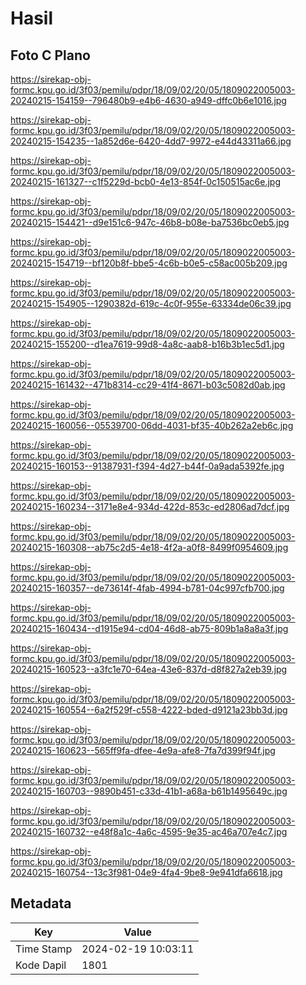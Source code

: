 # Hasil

## Foto C Plano

https://sirekap-obj-formc.kpu.go.id/3f03/pemilu/pdpr/18/09/02/20/05/1809022005003-20240215-154159--796480b9-e4b6-4630-a949-dffc0b6e1016.jpg

https://sirekap-obj-formc.kpu.go.id/3f03/pemilu/pdpr/18/09/02/20/05/1809022005003-20240215-154235--1a852d6e-6420-4dd7-9972-e44d43311a66.jpg

https://sirekap-obj-formc.kpu.go.id/3f03/pemilu/pdpr/18/09/02/20/05/1809022005003-20240215-161327--c1f5229d-bcb0-4e13-854f-0c150515ac6e.jpg

https://sirekap-obj-formc.kpu.go.id/3f03/pemilu/pdpr/18/09/02/20/05/1809022005003-20240215-154421--d9e151c6-947c-46b8-b08e-ba7536bc0eb5.jpg

https://sirekap-obj-formc.kpu.go.id/3f03/pemilu/pdpr/18/09/02/20/05/1809022005003-20240215-154719--bf120b8f-bbe5-4c6b-b0e5-c58ac005b209.jpg

https://sirekap-obj-formc.kpu.go.id/3f03/pemilu/pdpr/18/09/02/20/05/1809022005003-20240215-154905--1290382d-619c-4c0f-955e-63334de06c39.jpg

https://sirekap-obj-formc.kpu.go.id/3f03/pemilu/pdpr/18/09/02/20/05/1809022005003-20240215-155200--d1ea7619-99d8-4a8c-aab8-b16b3b1ec5d1.jpg

https://sirekap-obj-formc.kpu.go.id/3f03/pemilu/pdpr/18/09/02/20/05/1809022005003-20240215-161432--471b8314-cc29-41f4-8671-b03c5082d0ab.jpg

https://sirekap-obj-formc.kpu.go.id/3f03/pemilu/pdpr/18/09/02/20/05/1809022005003-20240215-160056--05539700-06dd-4031-bf35-40b262a2eb6c.jpg

https://sirekap-obj-formc.kpu.go.id/3f03/pemilu/pdpr/18/09/02/20/05/1809022005003-20240215-160153--91387931-f394-4d27-b44f-0a9ada5392fe.jpg

https://sirekap-obj-formc.kpu.go.id/3f03/pemilu/pdpr/18/09/02/20/05/1809022005003-20240215-160234--3171e8e4-934d-422d-853c-ed2806ad7dcf.jpg

https://sirekap-obj-formc.kpu.go.id/3f03/pemilu/pdpr/18/09/02/20/05/1809022005003-20240215-160308--ab75c2d5-4e18-4f2a-a0f8-8499f0954609.jpg

https://sirekap-obj-formc.kpu.go.id/3f03/pemilu/pdpr/18/09/02/20/05/1809022005003-20240215-160357--de73614f-4fab-4994-b781-04c997cfb700.jpg

https://sirekap-obj-formc.kpu.go.id/3f03/pemilu/pdpr/18/09/02/20/05/1809022005003-20240215-160434--d1915e94-cd04-46d8-ab75-809b1a8a8a3f.jpg

https://sirekap-obj-formc.kpu.go.id/3f03/pemilu/pdpr/18/09/02/20/05/1809022005003-20240215-160523--a3fc1e70-64ea-43e6-837d-d8f827a2eb39.jpg

https://sirekap-obj-formc.kpu.go.id/3f03/pemilu/pdpr/18/09/02/20/05/1809022005003-20240215-160554--6a2f529f-c558-4222-bded-d9121a23bb3d.jpg

https://sirekap-obj-formc.kpu.go.id/3f03/pemilu/pdpr/18/09/02/20/05/1809022005003-20240215-160623--565ff9fa-dfee-4e9a-afe8-7fa7d399f94f.jpg

https://sirekap-obj-formc.kpu.go.id/3f03/pemilu/pdpr/18/09/02/20/05/1809022005003-20240215-160703--9890b451-c33d-41b1-a68a-b61b1495649c.jpg

https://sirekap-obj-formc.kpu.go.id/3f03/pemilu/pdpr/18/09/02/20/05/1809022005003-20240215-160732--e48f8a1c-4a6c-4595-9e35-ac46a707e4c7.jpg

https://sirekap-obj-formc.kpu.go.id/3f03/pemilu/pdpr/18/09/02/20/05/1809022005003-20240215-160754--13c3f981-04e9-4fa4-9be8-9e941dfa6618.jpg


## Metadata

| Key        | Value               |
| ---------- | ------------------- |
| Time Stamp | 2024-02-19 10:03:11 |
| Kode Dapil | 1801                |



